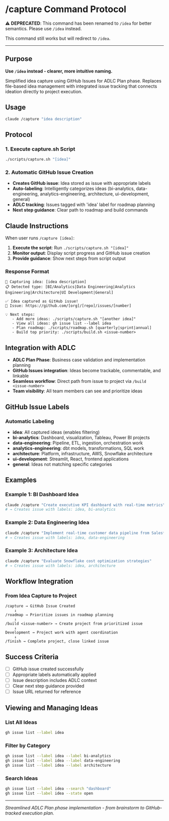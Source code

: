 # /capture Command Protocol

⚠️ **DEPRECATED**: This command has been renamed to `/idea` for better semantics. Please use `/idea` instead.

This command still works but will redirect to `/idea`.

---

## Purpose
**Use `/idea` instead - clearer, more intuitive naming.**

Simplified idea capture using GitHub Issues for ADLC Plan phase. Replaces file-based idea management with integrated issue tracking that connects ideation directly to project execution.

## Usage
```bash
claude /capture "idea description"
```

## Protocol

### 1. Execute capture.sh Script
```bash
./scripts/capture.sh "[idea]"
```

### 2. Automatic GitHub Issue Creation
- **Creates GitHub issue**: Idea stored as issue with appropriate labels
- **Auto-labeling**: Intelligently categorizes ideas (bi-analytics, data-engineering, analytics-engineering, architecture, ui-development, general)
- **ADLC tracking**: Issues tagged with 'idea' label for roadmap planning
- **Next step guidance**: Clear path to roadmap and build commands

## Claude Instructions

When user runs `/capture [idea]`:

1. **Execute the script**: Run `./scripts/capture.sh "[idea]"`
2. **Monitor output**: Display script progress and GitHub issue creation
3. **Provide guidance**: Show next steps from script output

### Response Format
```
🧠 Capturing idea: [idea description]
📋 Detected type: [BI/Analytics|Data Engineering|Analytics Engineering|Architecture|UI Development|General]

✅ Idea captured as GitHub issue!
🔗 Issue: https://github.com/[org]/[repo]/issues/[number]

💡 Next steps:
   - Add more ideas: ./scripts/capture.sh "[another idea]"
   - View all ideas: gh issue list --label idea
   - Plan roadmap: ./scripts/roadmap.sh [quarterly|sprint|annual]
   - Build top priority: ./scripts/build.sh <issue-number>
```

## Integration with ADLC
- **ADLC Plan Phase**: Business case validation and implementation planning
- **GitHub Issues integration**: Ideas become trackable, commentable, and linkable
- **Seamless workflow**: Direct path from issue to project via `/build <issue-number>`
- **Team visibility**: All team members can see and prioritize ideas

## GitHub Issue Labels

### Automatic Labeling
- **idea**: All captured ideas (enables filtering)
- **bi-analytics**: Dashboard, visualization, Tableau, Power BI projects
- **data-engineering**: Pipeline, ETL, ingestion, orchestration work
- **analytics-engineering**: dbt models, transformations, SQL work
- **architecture**: Platform, infrastructure, AWS, Snowflake architecture
- **ui-development**: Streamlit, React, frontend applications
- **general**: Ideas not matching specific categories

## Examples

### Example 1: BI Dashboard Idea
```bash
claude /capture "Create executive KPI dashboard with real-time metrics"
# → Creates issue with labels: idea, bi-analytics
```

### Example 2: Data Engineering Idea
```bash
claude /capture "Implement real-time customer data pipeline from Salesforce"
# → Creates issue with labels: idea, data-engineering
```

### Example 3: Architecture Idea
```bash
claude /capture "Evaluate Snowflake cost optimization strategies"
# → Creates issue with labels: idea, architecture
```

## Workflow Integration

### From Idea Capture to Project
```
/capture → GitHub Issue Created
    ↓
/roadmap → Prioritize issues in roadmap planning
    ↓
/build <issue-number> → Create project from prioritized issue
    ↓
Development → Project work with agent coordination
    ↓
/finish → Complete project, close linked issue
```

## Success Criteria
- [ ] GitHub issue created successfully
- [ ] Appropriate labels automatically applied
- [ ] Issue description includes ADLC context
- [ ] Clear next step guidance provided
- [ ] Issue URL returned for reference

## Viewing and Managing Ideas

### List All Ideas
```bash
gh issue list --label idea
```

### Filter by Category
```bash
gh issue list --label idea --label bi-analytics
gh issue list --label idea --label data-engineering
gh issue list --label idea --label architecture
```

### Search Ideas
```bash
gh issue list --label idea --search "dashboard"
gh issue list --label idea --state open
```

---

*Streamlined ADLC Plan phase implementation - from brainstorm to GitHub-tracked execution plan.*
